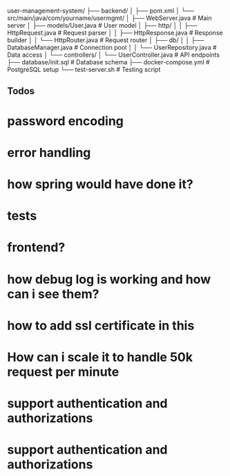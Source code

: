 user-management-system/
├── backend/
│   ├── pom.xml
│   └── src/main/java/com/yourname/usermgmt/
│       ├── WebServer.java          # Main server
│       ├── models/User.java        # User model
│       ├── http/
│       │   ├── HttpRequest.java    # Request parser
│       │   ├── HttpResponse.java   # Response builder
│       │   └── HttpRouter.java     # Request router
│       ├── db/
│       │   ├── DatabaseManager.java # Connection pool
│       │   └── UserRepository.java  # Data access
│       └── controllers/
│           └── UserController.java  # API endpoints
├── database/init.sql               # Database schema
├── docker-compose.yml             # PostgreSQL setup
└── test-server.sh                 # Testing script


## Todos
# password encoding
# error handling
# how spring would have done it?
# tests
# frontend?
# how debug log is working and how can i see them?
# how to add ssl certificate in this
# How can i scale it to handle 50k request per minute
# support authentication and authorizations
# support authentication and authorizations


